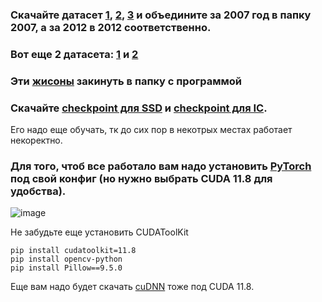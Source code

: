 ### Скачайте датасет [1](http://host.robots.ox.ac.uk/pascal/VOC/voc2007/VOCtrainval_06-Nov-2007.tar), [2](http://host.robots.ox.ac.uk/pascal/VOC/voc2012/VOCtrainval_11-May-2012.tar), [3](http://host.robots.ox.ac.uk/pascal/VOC/voc2007/VOCtest_06-Nov-2007.tar) и объедините за 2007 год в папку 2007, а за 2012 в 2012 соответственно.

### Вот еще 2 датасета: [1](http://images.cocodataset.org/zips/train2014.zip) и [2](http://images.cocodataset.org/zips/val2014.zip)

### Эти [жисоны](https://mega.nz/file/gtEiTAjQ#jgtEGh9JWjJ5tsRYmjSeGZqhL64SvRA4s0VXLaM5wPk) закинуть в папку с программой

### Скачайте [checkpoint для SSD](https://mega.nz/file/x09iGLYB#U-nxmoh4-x5K2Ftq-XKjB1WwgW8fS1fynjSDcWjkU88) и [checkpoint для IC](https://mega.nz/folder/RtNwHDha#Cl5piynrtTCavAACjUziLw). 
Его надо еще обучать, тк до сих пор в некотрых местах работает некоректно.

### Для того, чтоб все работало вам надо установить [PyTorch](https://pytorch.org/get-started/locally/) под свой конфиг (но нужно выбрать CUDA 11.8 для удобства).

![image](https://github.com/NoonLicht/base/assets/121355541/25a12112-f2ff-4df9-9e87-d90d94e61ad7)

Не забудьте еще установить CUDAToolKit 
```
pip install cudatoolkit=11.8
pip install opencv-python
pip install Pillow==9.5.0
```
Еще вам надо будет скачать [cuDNN](https://developer.nvidia.com/cudnn) тоже под CUDA 11.8.
